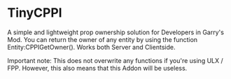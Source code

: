 # TinyCPPI

A simple and lightweight prop ownership solution for Developers in Garry's Mod.
You can return the owner of any entity by using the function Entity:CPPIGetOwner(). Works both Server and Clientside.

Important note: This does not overwrite any functions if you're using ULX / FPP. However, this also means that this Addon will be useless.
